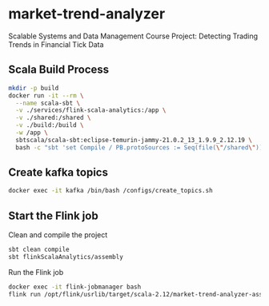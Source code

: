 # market-trend-analyzer

Scalable Systems and Data Management Course Project: Detecting Trading Trends in Financial Tick Data

## Scala Build Process

```bash
mkdir -p build
docker run -it --rm \
  --name scala-sbt \
  -v ./services/flink-scala-analytics:/app \
  -v ./shared:/shared \
  -v ./build:/build \
  -w /app \
  sbtscala/scala-sbt:eclipse-temurin-jammy-21.0.2_13_1.9.9_2.12.19 \
  bash -c "sbt 'set Compile / PB.protoSources := Seq(file(\"/shared\"))' 'set target := file(\"/build\")' assembly && chown -R $(id -u):$(id -g) /build"
```

## Create kafka topics

```bash
docker exec -it kafka /bin/bash /configs/create_topics.sh
```

## Start the Flink job

Clean and compile the project

```bash
sbt clean compile
sbt flinkScalaAnalytics/assembly
```

Run the Flink job

```bash
docker exec -it flink-jobmanager bash
flink run /opt/flink/usrlib/target/scala-2.12/market-trend-analyzer-assembly-0.1.0-SNAPSHOT.jar
```
